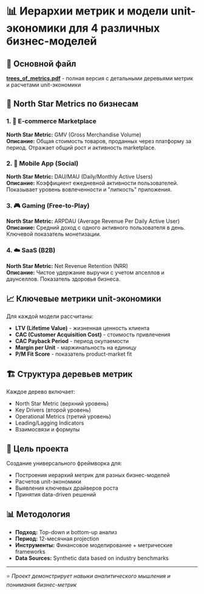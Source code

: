 # 📊 Иерархии метрик и модели unit-экономики для 4 различных бизнес-моделей

## 📄 Основной файл

**[trees_of_metrics.pdf](trees_of_metrics.pdf)** - полная версия с детальными деревьями метрик и расчетами unit-экономики

## 🎯 North Star Metrics по бизнесам

### 1. 🛒 E-commerce Marketplace
**North Star Metric:** GMV (Gross Merchandise Volume)  
**Описание:** Общая стоимость товаров, проданных через платформу за период. Отражает общий рост и активность marketplace.

### 2. 📱 Mobile App (Social)
**North Star Metric:** DAU/MAU (Daily/Monthly Active Users)  
**Описание:** Коэффициент ежедневной активности пользователей. Показывает уровень вовлеченности и "липкость" приложения.

### 3. 🎮 Gaming (Free-to-Play)
**North Star Metric:** ARPDAU (Average Revenue Per Daily Active User)  
**Описание:** Средний доход с одного активного пользователя в день. Ключевой показатель монетизации.

### 4. ☁️ SaaS (B2B)
**North Star Metric:** Net Revenue Retention (NRR)  
**Описание:** Чистое удержание выручки с учетом апселлов и даунселлов. Показатель здоровья бизнеса.

## 📈 Ключевые метрики unit-экономики

Для каждой модели рассчитаны:
- **LTV (Lifetime Value)** - жизненная ценность клиента
- **CAC (Customer Acquisition Cost)** - стоимость привлечения
- **CAC Payback Period** - период окупаемости
- **Margin per Unit** - маржинальность на единицу
- **P/M Fit Score** - показатель product-market fit

## 🏗️ Структура деревьев метрик

Каждое дерево включает:
- North Star Metric (верхний уровень)
- Key Drivers (второй уровень)
- Operational Metrics (третий уровень)
- Leading/Lagging Indicators
- Взаимосвязи и формулы

## 🎯 Цель проекта

Создание универсального фреймворка для:
- Построения иерархий метрик для разных бизнес-моделей
- Расчетов unit-экономики
- Выявления ключевых драйверов роста
- Принятия data-driven решений

## 📊 Методология

- **Подход:** Top-down и bottom-up анализ
- **Период:** 12-месячная projection
- **Инструменты:** Финансовое моделирование + метрические frameworks
- **Data Sources:** Synthetic data based on industry benchmarks

---

⭐ *Проект демонстрирует навыки аналитического мышления и понимания бизнес-метрик*

